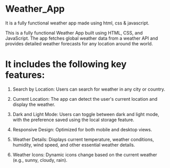 # Weather_App
It is  a fully functional weather app made using html, css &amp; javascript.

This is a fully functional Weather App built using HTML, CSS, and JavaScript. The app fetches global weather data from a weather API and provides detailed weather forecasts for any location around the world. 

# It includes the following key features:

1. Search by Location: Users can search for weather in any city or country.

2. Current Location: The app can detect the user's current location and display the weather.

3. Dark and Light Mode: Users can toggle between dark and light mode, with the preference saved using the local storage feature.

4. Responsive Design: Optimized for both mobile and desktop views.

5. Weather Details: Displays current temperature, weather conditions, humidity, wind speed, and other essential weather details.

6. Weather Icons: Dynamic icons change based on the current weather (e.g., sunny, cloudy, rain).
